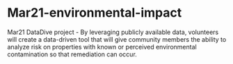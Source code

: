 # Mar21-environmental-impact
Mar21 DataDive project - By leveraging publicly available data, volunteers will create a data-driven tool that will give community members the ability to analyze risk on properties with known or perceived environmental contamination so that remediation can occur.
